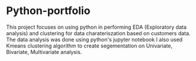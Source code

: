 # Python-portfolio
This project focuses on using python in performing EDA (Exploratory data analysis) and clustering for data charateriszation based on customers data. 
The data analysis was done using python's jupyter notebook
I also used Kmeans clustering algorithm to create segementation on Univariate, Bivariate, Multivariate analysis. 
